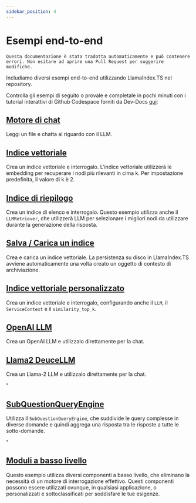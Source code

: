```yaml
---
sidebar_position: 4
---
```


# Esempi end-to-end

`Questa documentazione è stata tradotta automaticamente e può contenere errori. Non esitare ad aprire una Pull Request per suggerire modifiche.`

Includiamo diversi esempi end-to-end utilizzando LlamaIndex.TS nel repository.

Controlla gli esempi di seguito o provale e completale in pochi minuti con i tutorial interattivi di Github Codespace forniti da Dev-Docs [qui](https://codespaces.new/team-dev-docs/lits-dev-docs-playground?devcontainer_path=.devcontainer%2Fjavascript_ltsquickstart%2Fdevcontainer.json):

## [Motore di chat](https://github.com/run-llama/LlamaIndexTS/blob/main/examples/chatEngine.ts)

Leggi un file e chatta al riguardo con il LLM.

## [Indice vettoriale](https://github.com/run-llama/LlamaIndexTS/blob/main/examples/vectorIndex.ts)

Crea un indice vettoriale e interrogalo. L'indice vettoriale utilizzerà le embedding per recuperare i nodi più rilevanti in cima k. Per impostazione predefinita, il valore di k è 2.

## [Indice di riepilogo](https://github.com/run-llama/LlamaIndexTS/blob/main/examples/summaryIndex.ts)

Crea un indice di elenco e interrogalo. Questo esempio utilizza anche il `LLMRetriever`, che utilizzerà LLM per selezionare i migliori nodi da utilizzare durante la generazione della risposta.

## [Salva / Carica un indice](https://github.com/run-llama/LlamaIndexTS/blob/main/examples/storageContext.ts)

Crea e carica un indice vettoriale. La persistenza su disco in LlamaIndex.TS avviene automaticamente una volta creato un oggetto di contesto di archiviazione.

## [Indice vettoriale personalizzato](https://github.com/run-llama/LlamaIndexTS/blob/main/examples/vectorIndexCustomize.ts)

Crea un indice vettoriale e interrogalo, configurando anche il `LLM`, il `ServiceContext` e il `similarity_top_k`.

## [OpenAI LLM](https://github.com/run-llama/LlamaIndexTS/blob/main/examples/openai.ts)

Crea un OpenAI LLM e utilizzalo direttamente per la chat.

## [Llama2 DeuceLLM](https://github.com/run-llama/LlamaIndexTS/blob/main/examples/llamadeuce.ts)

Crea un Llama-2 LLM e utilizzalo direttamente per la chat.

"

## [SubQuestionQueryEngine](https://github.com/run-llama/LlamaIndexTS/blob/main/examples/subquestion.ts)

Utilizza il `SubQuestionQueryEngine`, che suddivide le query complesse in diverse domande e quindi aggrega una risposta tra le risposte a tutte le sotto-domande.

"

## [Moduli a basso livello](https://github.com/run-llama/LlamaIndexTS/blob/main/examples/lowlevel.ts)

Questo esempio utilizza diversi componenti a basso livello, che eliminano la necessità di un motore di interrogazione effettivo. Questi componenti possono essere utilizzati ovunque, in qualsiasi applicazione, o personalizzati e sottoclassificati per soddisfare le tue esigenze.

